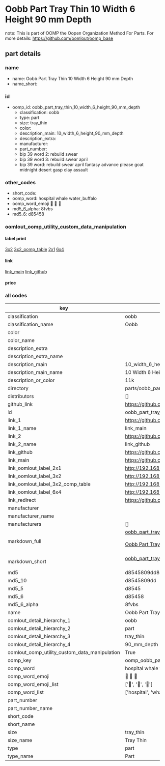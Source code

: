 # Oobb Part Tray Thin 10 Width 6 Height 90 mm Depth  

note: This is part of OOMP the Oopen Organization Method For Parts. For more details: https://github.com/oomlout/oomp_base

##  part details
  







### name
* name: Oobb Part Tray Thin 10 Width 6 Height 90 mm Depth
* name_short: 
### id
* oomp_id: oobb_part_tray_thin_10_width_6_height_90_mm_depth
  * classification: oobb
  * type: part
  * size: tray_thin
  * color: 
  * description_main: 10_width_6_height_90_mm_depth
  * description_extra: 
  * manufacturer: 
  * part_number: 
  * bip 39 word 2: rebuild swear
  * bip 39 word 3: rebuild swear april
  * bip 39 word: rebuild swear april fantasy advance please goat midnight desert gasp clay assault

### other_codes
* short_code: 
* oomp_word: hospital whale water_buffalo
* oomp_word_emoji :hospital: :whale: :water_buffalo:
* md5_6_alpha: 8fvbs
* md5_6: d85458






### oomlout_oomp_utility_custom_data_manipulation
#### label print
[3x2](http://192.168.1.245:1112/?label=oomp%208fvbs)
[3x2_oomp_table](http://192.168.1.108:1112/?label=oomp%208fvbs)
[2x1](http://192.168.1.242:1112/?label=oomp%208fvbs)
[6x4](http://192.168.1.55:1112/?label=oomp%208fvbs)    

#### link

[link_main](https://github.com/oomlout/oomlout_oomp_version_1_messy/tree/main/parts/oobb_part_tray_thin_10_width_6_height_90_mm_depth) [link_github](https://github.com/oomlout/oomlout_oomp_version_1_messy/tree/main/parts/oobb_part_tray_thin_10_width_6_height_90_mm_depth)                             

#### price







### all codes 
| key | value |  
| --- | --- |  
| classification | oobb |  
| classification_name | Oobb |  
| color |  |  
| color_name |  |  
| description_extra |  |  
| description_extra_name |  |  
| description_main | 10_width_6_height_90_mm_depth |  
| description_main_name | 10 Width 6 Height 90 mm Depth |  
| description_or_color | 11k |  
| directory | parts/oobb_part_tray_thin_10_width_6_height_90_mm_depth |  
| distributors | [] |  
| github_link | https://github.com/oomlout/oomlout_oomp_part_src/tree/main/parts/oobb_part_tray_thin_10_width_6_height_90_mm_depth |  
| id | oobb_part_tray_thin_10_width_6_height_90_mm_depth |  
| link_1 | https://github.com/oomlout/oomlout_oomp_version_1_messy/tree/main/parts/oobb_part_tray_thin_10_width_6_height_90_mm_depth |  
| link_1_name | link_main |  
| link_2 | https://github.com/oomlout/oomlout_oomp_version_1_messy/tree/main/parts/oobb_part_tray_thin_10_width_6_height_90_mm_depth |  
| link_2_name | link_github |  
| link_github | https://github.com/oomlout/oomlout_oomp_version_1_messy/tree/main/parts/oobb_part_tray_thin_10_width_6_height_90_mm_depth |  
| link_main | https://github.com/oomlout/oomlout_oomp_version_1_messy/tree/main/parts/oobb_part_tray_thin_10_width_6_height_90_mm_depth |  
| link_oomlout_label_2x1 | http://192.168.1.242:1112/?label=oomp%208fvbs |  
| link_oomlout_label_3x2 | http://192.168.1.245:1112/?label=oomp%208fvbs |  
| link_oomlout_label_3x2_oomp_table | http://192.168.1.108:1112/?label=oomp%208fvbs |  
| link_oomlout_label_6x4 | http://192.168.1.55:1112/?label=oomp%208fvbs |  
| link_redirect | https://github.com/oomlout/oomlout_oomp_version_1_messy/tree/main/parts/oobb_part_tray_thin_10_width_6_height_90_mm_depth |  
| manufacturer |  |  
| manufacturer_name |  |  
| manufacturers | [] |  
| markdown_full | [oobb_part_tray_thin_10_width_6_height_90_mm_depth](none)<br>[](none)<br>[Oobb Part Tray Thin 10 Width 6 Height 90 Mm Depth](none)<br><br> |  
| markdown_short | [oobb_part_tray_thin_10_width_6_height_90_mm_depth](none)<br><br> |  
| md5 | d8545809dd8c6c829981f53015f6e59a |  
| md5_10 | d8545809dd |  
| md5_5 | d8545 |  
| md5_6 | d85458 |  
| md5_6_alpha | 8fvbs |  
| name | Oobb Part Tray Thin 10 Width 6 Height 90 mm Depth |  
| oomlout_detail_hierarchy_1 | oobb |  
| oomlout_detail_hierarchy_2 | part |  
| oomlout_detail_hierarchy_3 | tray_thin |  
| oomlout_detail_hierarchy_4 | 90_mm_depth |  
| oomlout_oomp_utility_custom_data_manipulation | True |  
| oomp_key | oomp_oobb_part_tray_thin_10_width_6_height_90_mm_depth |  
| oomp_word | hospital whale water_buffalo |  
| oomp_word_emoji | :hospital: :whale: :water_buffalo: |  
| oomp_word_emoji_list | [':hospital:', ':whale:', ':water_buffalo:'] |  
| oomp_word_list | ['hospital', 'whale', 'water_buffalo'] |  
| part_number |  |  
| part_number_name |  |  
| short_code |  |  
| short_name |  |  
| size | tray_thin |  
| size_name | Tray Thin |  
| type | part |  
| type_name | Part |  
